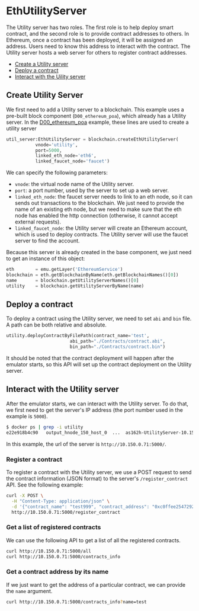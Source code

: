 # EthUtilityServer

The Utility server has two roles. The first role is to help deploy smart contract,
and the second role is to provide contract addresses to others. In Ethereum, once a
contract has been deployed, it will be assigned an address. Users need to
know this address to interact with the contract. The Utility server 
hosts a web server for others to register contract addresses. 

- [Create a Utility server](#create-utility-server)
- [Deploy a contract](#deploy-contract)
- [Interact with the Uility server](#interact-with-server)

<a id="create-utility-server"></a>
## Create Utility Server

We first need to add a Utility server to a blockchain.
This example uses a pre-built block component (`D00_ethereum_poa`), 
which already has a Utility server.
In the [D00_ethereum_poa](../D00_ethereum_poa/) example, these lines are
used to create a utility server


```python
util_server:EthUtilityServer = blockchain.createEthUtilityServer(
           vnode='utility',
           port=5000,
           linked_eth_node='eth6',
           linked_faucet_node='faucet')
```

We can specify the following parameters:
- `vnode`: the virtual node name of the Utility server.
- `port`: a port number, used by the server to set up a web server.
- `linked_eth_node`: the faucet server needs to link to an eth node, so it can
  sends out transactions to the blockchain. We just need to provide the name
  of an existing eth node, but we need to make sure that the eth node
  has enabled the http connection (otherwise, it cannot accept external requests).
- `linked_faucet_node`: the Utility server will create an Ethereum account, which
  is used to deploy contracts. The Utility server will use the faucet server
  to find the account. 

Because this server is already created in the base component,
we just need to get an instance of this object:

```python
eth        = emu.getLayer('EthereumService')
blockchain = eth.getBlockchainByName(eth.getBlockchainNames()[0])
name       = blockchain.getUtilityServerNames()[0]
utility    = blockchain.getUtilityServerByName(name)
```


<a id="deploy-contract"></a>
## Deploy a contract

To deploy a contract using the Utility server, 
we need to set `abi` and `bin` file. A path can be both relative and absolute.

```python
utility.deployContractByFilePath(contract_name='test',
                        abi_path="./Contracts/contract.abi",
                        bin_path="./Contracts/contract.bin")
```

It should be noted that the contract deployment will happen after the emulator
starts, so this API will set up the contract deployment on the Utility server. 


<a id="interact-with-server"></a>
## Interact with the Utility server

After the emulator starts, we can interact with the Utility server.
To do that, we first need to get the server's IP address (the 
port number used in the example is `5000`). 

```sh
$ docker ps | grep -i utility
e22e918b4c90   output_hnode_150_host_0  ...  as162h-UtilityServer-10.150.0.71
```

In this example, the url of the server is `http://10.150.0.71:5000/`. 


### Register a contract

To register a contract with the Utility server, we use a POST request
to send the contract information (JSON format) 
to the server's `/register_contract` API. 
See the following example: 

```sh
curl -X POST \
  -H "Content-Type: application/json" \
  -d '{"contract_name": "test999", "contract_address": "0xc0ffee254729296a45a3885639AC7E10F9d54979"}' \
  http://10.150.0.71:5000/register_contract
```

### Get a list of registered contracts

We can use the following API to get a list of all the registered contracts. 

```sh
curl http://10.150.0.71:5000/all
curl http://10.150.0.71:5000/contracts_info
```


### Get a contract address by its name

If we just want to get the address of a particular contract, we can provide
the `name` argument. 

```sh
curl http://10.150.0.71:5000/contracts_info?name=test
```

